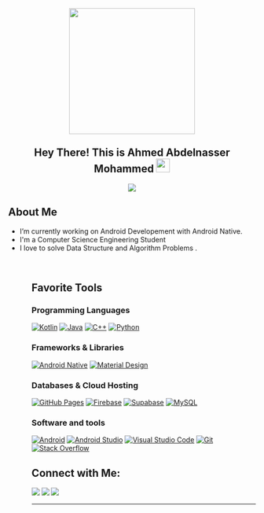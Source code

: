 

<h2 align="center">
  <img align="center" height="256px" src="https://user-images.githubusercontent.com/51513908/150689872-eaa21d9a-7c65-4662-938c-26091c09cd70.svg"> 
  <br>
  <br>
  Hey There! This is Ahmed Abdelnasser Mohammed <img src="https://media.giphy.com/media/hvRJCLFzcasrR4ia7z/giphy.gif" width="28">
</h2>


<p align="center">
  <img src="https://readme-typing-svg.herokuapp.com?color=%2336BCF7&size=48&center=true&width=500&height=100&lines= Software Enigneering ; Android+Developer;VFX+Artist;C%2B%2B+Lover">
</p>



  ## About Me
<ul>
  <li> I’m currently working on Android Developement with Android Native. </li>
  <li> I'm a Computer Science Engineering Student  </li>
  <li> I love to solve Data Structure and Algorithm Problems . </li>
<ul>

<br/>

## Favorite Tools

### Programming Languages

<p>
    <a href="https://github.com/search?q=user%3ADenverCoder1+language%3Asvg"><img alt="Kotlin" src="https://img.shields.io/badge/Kotlin-e0982c.svg?logo=kotlin&logoColor=white"></a>
    <a href="https://github.com/search?q=user%3ADenverCoder1+language%3Ajava"><img alt="Java" src="https://img.shields.io/badge/Java-007396.svg?logo=java&logoColor=white"></a>
    <a href="https://github.com/search?q=user%3ADenverCoder1+language%3Acpp"><img alt="C++" src="https://custom-icon-badges.herokuapp.com/badge/C++-9C033A.svg?logo=cpp2&logoColor=white"></a>
    <a href="https://github.com/search?q=user%3ADenverCoder1+language%3Apython"><img alt="Python" src="https://img.shields.io/badge/Python-14354C.svg?logo=python&logoColor=white"></a>
</p>

### Frameworks & Libraries

<p>
    <a href="#"><img alt="Android Native" src="https://img.shields.io/badge/Flutter-02569B.svg?logo=android-native&logoColor=green"></a>
    <a href="#"><img alt="Material Design" src="https://img.shields.io/badge/Material%20Design-0081CB.svg?logo=material-design&logoColor=white"></a>
</p>

### Databases & Cloud Hosting

<p>
    <a href="#"><img alt="GitHub Pages" src="https://img.shields.io/badge/GitHub%20Pages-327FC7.svg?logo=github&logoColor=white"></a>
    <a href="#"><img alt="Firebase" src="https://img.shields.io/badge/Firebase-01f.svg?logo=mysql&logoColor=ornage"></a>
    <a href="#"><img alt="Supabase" src="https://img.shields.io/badge/Supabase-00f.svg?logo=mysql&logoColor=green"></a>
    <a href="#"><img alt="MySQL" src="https://img.shields.io/badge/MySQL-00f.svg?logo=mysql&logoColor=white"></a>
</p>

### Software and tools

<p>
    <a href="#"><img alt="Android" src="https://img.shields.io/badge/Android-3DDC84?logo=android&logoColor=white"></a>
    <a href="#"><img alt="Android Studio" src="https://img.shields.io/badge/Android%20Studio-008678.svg?logo=android-studio&logoColor=white"></a>
    <a href="#"><img alt="Visual Studio Code" src="https://img.shields.io/badge/Visual%20Studio%20Code-0078d7.svg?logo=visual-studio-code&logoColor=white"></a>
    <a href="#"><img alt="Git" src="https://img.shields.io/badge/Git-F05033.svg?logo=git&logoColor=white"></a>
    <a href="#"><img alt="Stack Overflow" src="https://img.shields.io/badge/-Stack%20Overflow-FE7A16?logo=stack-overflow&logoColor=white"></a>
</p>

  
## Connect with Me:
  
  <p>
<a href="https://github.com/ahmedNaser7/ahmedNaser7"><img src="https://img.shields.io/badge/-ahmedNaser7-black?logo=github&style=flat-square"/></a>
<a href="https://www.linkedin.com/in/ahmed-abd-el-nasser/"><img src="https://img.shields.io/badge/-ahmed-abd-el-nasser-blue?logo=linkedin&style=flat-square"></a>
<a href="mailto:ahmed.abdelnasser.mohamed.fekry@gmail.com"><img src="https://img.shields.io/badge/-ahmed.abdelnasser.mohamed.fekry@gmail.com-black?logo=gmail&style=flat-square"/></a>
<!-- <a href="https://twitter.com/jaiswal4sudeep"><img src="https://img.shields.io/badge/-jaiswal4sudeep-blue?logo=twitter&style=flat-square"/></a> -->
</p>
  
<hr>
 


  
  
